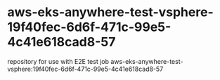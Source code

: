 # aws-eks-anywhere-test-vsphere-19f40fec-6d6f-471c-99e5-4c41e618cad8-57
repository for use with E2E test job aws-eks-anywhere-test-vsphere:19f40fec-6d6f-471c-99e5-4c41e618cad8-57
